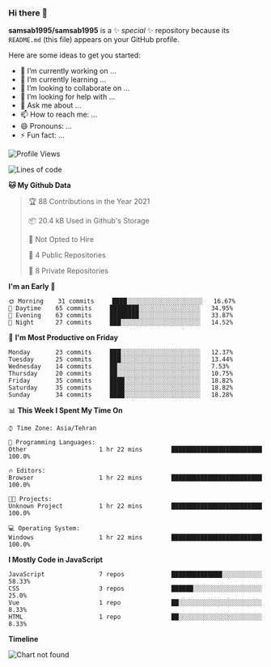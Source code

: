 ### Hi there 👋

**samsab1995/samsab1995** is a ✨ _special_ ✨ repository because its `README.md` (this file) appears on your GitHub profile.

Here are some ideas to get you started:

- 🔭 I’m currently working on ...
- 🌱 I’m currently learning ...
- 👯 I’m looking to collaborate on ...
- 🤔 I’m looking for help with ...
- 💬 Ask me about ...
- 📫 How to reach me: ...
- 😄 Pronouns: ...
- ⚡ Fun fact: ...

<!--START_SECTION:waka-->
![Profile Views](http://img.shields.io/badge/Profile%20Views-28-blue)

![Lines of code](https://img.shields.io/badge/From%20Hello%20World%20I%27ve%20Written-237033%20lines%20of%20code-blue)

**🐱 My Github Data** 

> 🏆 88 Contributions in the Year 2021
 > 
> 📦 20.4 kB Used in Github's Storage 
 > 
> 🚫 Not Opted to Hire
 > 
> 📜 4 Public Repositories 
 > 
> 🔑 8 Private Repositories  
 > 
**I'm an Early 🐤** 

```text
🌞 Morning    31 commits     ████░░░░░░░░░░░░░░░░░░░░░   16.67% 
🌆 Daytime    65 commits     ████████░░░░░░░░░░░░░░░░░   34.95% 
🌃 Evening    63 commits     ████████░░░░░░░░░░░░░░░░░   33.87% 
🌙 Night      27 commits     ███░░░░░░░░░░░░░░░░░░░░░░   14.52%

```
📅 **I'm Most Productive on Friday** 

```text
Monday       23 commits     ███░░░░░░░░░░░░░░░░░░░░░░   12.37% 
Tuesday      25 commits     ███░░░░░░░░░░░░░░░░░░░░░░   13.44% 
Wednesday    14 commits     ██░░░░░░░░░░░░░░░░░░░░░░░   7.53% 
Thursday     20 commits     ██░░░░░░░░░░░░░░░░░░░░░░░   10.75% 
Friday       35 commits     ████░░░░░░░░░░░░░░░░░░░░░   18.82% 
Saturday     35 commits     ████░░░░░░░░░░░░░░░░░░░░░   18.82% 
Sunday       34 commits     ████░░░░░░░░░░░░░░░░░░░░░   18.28%

```


📊 **This Week I Spent My Time On** 

```text
⌚︎ Time Zone: Asia/Tehran

💬 Programming Languages: 
Other                    1 hr 22 mins        █████████████████████████   100.0%

🔥 Editors: 
Browser                  1 hr 22 mins        █████████████████████████   100.0%

🐱‍💻 Projects: 
Unknown Project          1 hr 22 mins        █████████████████████████   100.0%

💻 Operating System: 
Windows                  1 hr 22 mins        █████████████████████████   100.0%

```

**I Mostly Code in JavaScript** 

```text
JavaScript               7 repos             ██████████████░░░░░░░░░░░   58.33% 
CSS                      3 repos             ██████░░░░░░░░░░░░░░░░░░░   25.0% 
Vue                      1 repo              ██░░░░░░░░░░░░░░░░░░░░░░░   8.33% 
HTML                     1 repo              ██░░░░░░░░░░░░░░░░░░░░░░░   8.33%

```


**Timeline**

![Chart not found](https://raw.githubusercontent.com/samsab1995/samsab1995/main/charts/bar_graph.png) 


<!--END_SECTION:waka-->
